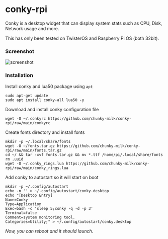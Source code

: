 # conky-rpi
Conky is a desktop widget that can display system stats such as CPU, Disk, Network usage and more.

This has only been tested on TwisterOS and Raspberry Pi OS (both 32bit).


### Screenshot
![screenshot](https://i.imgur.com/gLdUnBf.png)

### Installation
Install conky and lua50 package using `apt`
```
sudo apt-get update
sudo apt install conky-all lua50 -y
```
Download and install conky configuration file
```
wget -O ~/.conkyrc https://github.com/chunky-milk/conky-rpi/raw/main/conkyrc
```
Create fonts directory and install fonts
```
mkdir -p ~/.local/share/fonts
wget -O ~/fonts.tar.gz https://github.com/chunky-milk/conky-rpi/raw/main/fonts.tar.gz
cd ~/ && tar -xvf fonts.tar.gz && mv *.ttf /home/pi/.local/share/fonts
rm .uuid
wget -O ~/.conky_rings.lua https://github.com/chunky-milk/conky-rpi/raw/main/conky_rings.lua
```
Add conky to autostart so it will start on boot
```
mkdir -p ~/.config/autostart
echo -n '' > ~/.config/autostart/conky.desktop
echo "[Desktop Entry]
Name=Conky
Type=Application
Exec=bash -c 'sleep 5;conky -q -d -p 3'
Terminal=false
Comment=system monitoring tool.
Categories=Utility;" > ~/.config/autostart/conky.desktop
```
*Now, you can reboot and it should launch.*
